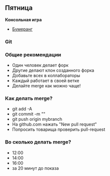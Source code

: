 ## Пятница

**Консольная игра**

- [Бумеранг](../../../../core-async-boomerang)

### Git

### Общие рекомендации

* Один человек делает форк
* Другие делают клон созданного форка
* Добавьте всех в коллабораторы
* Каждый работает в своей ветке
* Делайте merge как можно чаще!

### Как делать merge?
* git add -A
* git commit -m ""
* git push origin mybranch
* На github.com нажать "New pull request"
* Попросить товарища проверить pull-request

### Во сколько делать merge?

* 12:00
* 14:00
* 16:00
* за 20 минут до показа
